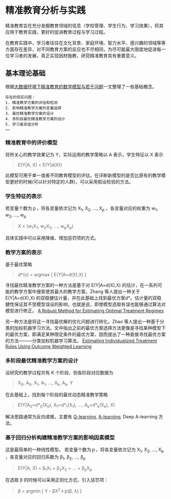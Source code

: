 # 精准教育分析与实践

精准教育旨在充分发掘教育领域的信息（学校管理、学生行为、学习效果），将其应用于教育实践，更好的促进教育过程与学习过程。

在教育实践中，学习者往往在文化背景、家庭环境、智力水平、感兴趣的领域等等方面存在差异，对不同教育方案的反应也不尽相同，为尽可能最大限度地促进每一位学习者的发展，真正实现因材施教，研究精准教育具有重要意义。

## 基本理论基础

根据[大数据环境下精准教育的数学模型与若干问题](https://github.com/daren996/EducationDataMining/blob/master/Cite/%E5%A4%A7%E6%95%B0%E6%8D%AE%E7%8E%AF%E5%A2%83%E4%B8%8B%E7%B2%BE%E5%87%86%E6%95%99%E8%82%B2%E7%9A%84%E6%95%B0%E5%AD%A6%E6%A8%A1%E5%9E%8B%E4%B8%8E%E8%8B%A5%E5%B9%B2%E9%97%AE%E9%A2%98.pdf)一文整理了一些基础概念。

    存在的现实问题：
    1. 精准教学方案的评估和检测
    2. 影响精准教学方案的变量选择
    3. 最优精准教学方案的设计
    4. 多阶段最优精准教学方案的设计
    5. 学习者亚组分析
    ……

### 精准教育中的评价模型

将所关心的教学效果记为 Y，实际运用的教学策略以 A 表示，学生特征以 X 表示

> E(Y|A, X) = E(Y|d(X))

此模型可用于单一或者不同教育模型的评估，在评断新模型的是否比原有的教学模型更好的时候(可以针对特定的人群)，可以采用假设检验的方法。

### 学生特征的表示

若变量个数为ｐ，将各变量依次记为 X<sub>1</sub>, X<sub>2</sub>, ..., X<sub>p</sub> ，各变量对应的权重为 w<sub>1</sub>, w<sub>2</sub>, ..., w<sub>p</sub>

> X = (w<sub>1</sub>X<sub>1</sub>, w<sub>2</sub>X<sub>2</sub>, ...,  w<sub>p</sub>X<sub>p</sub>)

具体实践中可以采用降维、增加惩罚项的方式。

### 教学方案的表示

基于最优策略

> d*(x) = argmax [ E(Y|A=d(X),X) ]

寻找最优精准教学方案的一种方法是基于对 E(Y|A=d(X),X) 的估计，在一系列可能的教学方案中搜索使其最大的教学方案。Zhang 等人提出一种关于 E(Y|A=d(X),X) 的双稳健估计量，并在此基础上找到最优方案d*。估计量的双稳健性保证其不受模型误设的影响，也就是说，即使模型选取有误也能够通过算法对模型进行修正。
[A Robust Method for Estimating Optimal Treatment Regimes](https://github.com/daren996/EducationDataMining/blob/master/Cite/A%20Robust%20Method%20for%20Estimating%20Optimal%20Treatment%20Regimes.pdf)

另一种方法是将这一寻找最优解的优化问题进行转化。Zhao 等人提出一种基于分类的加权机器学习方法。文中指出之前的最优方案选择方法更像是寻找某种模型下的最优方案，即满足某种限定条件的最优方案，因而提出了一种直接寻找最优方案的方法———分类加权机器学习算法。
[Estimating Individualized Treatment Rules Using Outcome Weighted Learning](https://github.com/daren996/EducationDataMining/blob/master/Cite/Estimating%20Individualized%20Treatment%20Rules%20Using%20Outcome.pdf)

### 多阶段最优精准教学方案的设计

设研究的教学过程共有 K 个阶段，则各阶段对应数据为

> X<sub>0</sub>, A<sub>0</sub>, X<sub>1</sub>, A<sub>1</sub>, ..., X<sub>k</sub>, A<sub>k</sub>, Y

在此基础上，找到每个阶段的最优动态精准教学策略

> E(Y|A<sub>0</sub>=d\*<sub>0</sub>(X<sub>0</sub>), A<sub>1</sub>=d\*<sub>1</sub>(X<sub>1</sub>), ..., A<sub>k</sub>=d*<sub>k</sub>(X<sub>k</sub>), X)

解决思路通常为反向递推，主要有 [Q-learning](https://github.com/daren996/EducationDataMining/blob/master/Cite/Technical%20Note%20Q-learning.pdf), [A-learning](https://github.com/daren996/EducationDataMining/blob/master/Cite/Optimal%20dynamic%20treatment%20regimes.pdf), Deep A-learning 方法。





### 基于回归分析构建精准教学方案的影响因素模型

这是最简单的一种线性模型。
若变量个数为ｐ，将各变量依次记为 X<sub>1</sub>, X<sub>2</sub>, ..., X<sub>p</sub> ，各变量对应的回归系数为 β<sub>1</sub>, β<sub>2</sub>, ..., β<sub>p</sub>

> E(Y|A, X) = β<sub>1</sub>X<sub>1</sub> + β<sub>2</sub>X<sub>2</sub> + ... +  β<sub>p</sub>X<sub>p</sub>

在选取 β 的时候可以采用正则化方式，引入惩罚项：

> β = argmin [ Y - βX<sup>2</sup>＋p(β, λ) ]



